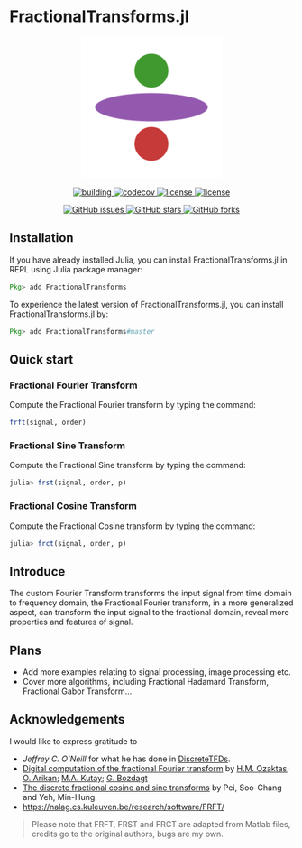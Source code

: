 # FractionalTransforms.jl

<p align="center">
<img width="250px" src="https://raw.githubusercontent.com/SciFracX/FractionalTransforms.jl/master/docs/src/assets/logo.svg"/>
</p>

<p align="center">
  <a href="https://github.com/SciFracX/FractionalTransforms.jl/actions?query=workflow%3ACI">
    <img alt="building" src="https://github.com/SciFracX/FractionalTransforms.jl/workflows/CI/badge.svg">
  </a>
  <a href="https://codecov.io/gh/SciFracX/FractionalTransforms.jl">
    <img alt="codecov" src="https://codecov.io/gh/SciFracX/FractionalTransforms.jl/branch/master/graph/badge.svg">
  </a>
  <a href="https://www.erikqqy.xyz/FRFT.jl/dev/">
    <img src="https://img.shields.io/badge/docs-dev-blue.svg" alt="license">
  </a>
  <a href="https://github.com/SciFracX/FractionalTransforms.jl/blob/master/LICENSE">
    <img src="https://img.shields.io/github/license/SciFracX/FractionalTransforms.jl?style=flat-square" alt="license">
  </a>
</p>

<p align="center">
  <a href="https://github.com/SciFracX/FractionalTransforms.jl/issues">
    <img alt="GitHub issues" src="https://img.shields.io/github/issues/SciFracX/FractionalTransforms.jl?style=flat-square">
  </a>
  <a href="#">
    <img alt="GitHub stars" src="https://img.shields.io/github/stars/SciFracX/FractionalTransforms.jl?style=flat-square">
  </a>
  <a href="https://github.com/SciFracX/FractionalTransforms.jl/network">
    <img alt="GitHub forks" src="https://img.shields.io/github/forks/SciFracX/FractionalTransforms.jl?style=flat-square">
  </a>
</p>

## Installation

If you have already installed Julia, you can install FractionalTransforms.jl in REPL using Julia package manager:

```julia
Pkg> add FractionalTransforms
```

To experience the latest version of FractionalTransforms.jl, you can install FractionalTransforms.jl by:

```julia
Pkg> add FractionalTransforms#master
```

## Quick start

### Fractional Fourier Transform

Compute the Fractional Fourier transform by typing the command:

```julia
frft(signal, order)
```

### Fractional Sine Transform

Compute the Fractional Sine transform by typing the command:

```julia
julia> frst(signal, order, p)
```

### Fractional Cosine Transform

Compute the Fractional Cosine transform by typing the command:

```julia
julia> frct(signal, order, p)
```

## Introduce

The custom Fourier Transform transforms the input signal from time domain to frequency domain, the Fractional Fourier transform, in a more generalized aspect, can transform the input signal to the fractional domain, reveal more properties and features of signal.

## Plans

* Add more examples relating to signal processing, image processing etc.
* Cover more algorithms, including Fractional Hadamard Transform, Fractional Gabor Transform...

## Acknowledgements

I would like to express gratitude to 

* *Jeffrey C. O'Neill* for what he has done in [DiscreteTFDs](http://tfd.sourceforge.net/).
* [Digital computation of the fractional Fourier transform](https://ieeexplore.ieee.org/document/536672) by [H.M. Ozaktas](https://ieeexplore.ieee.org/author/37294843100); [O. Arikan](https://ieeexplore.ieee.org/author/37350304900); [M.A. Kutay](https://ieeexplore.ieee.org/author/37350303800); [G. Bozdagt](https://ieeexplore.ieee.org/author/37086987430)
* [The discrete fractional cosine and sine transforms](http://dx.doi.org/10.1109/78.923302) by Pei, Soo-Chang and Yeh, Min-Hung.
* https://nalag.cs.kuleuven.be/research/software/FRFT/

> Please note that FRFT, FRST and FRCT are adapted from Matlab files, credits go to the original authors, bugs are my own.